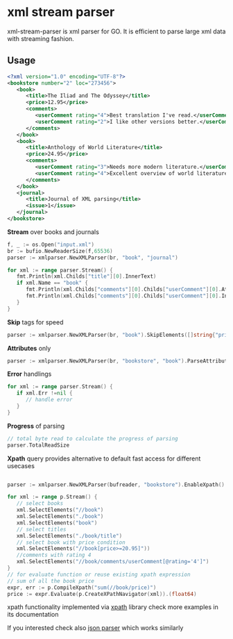 # xml stream parser

xml-stream-parser is xml parser for GO. It is efficient to parse large xml data with streaming fashion.

## Usage

```xml
<?xml version="1.0" encoding="UTF-8"?>
<bookstore number="2" loc="273456">
   <book>
      <title>The Iliad and The Odyssey</title>
      <price>12.95</price>
      <comments>
         <userComment rating="4">Best translation I've read.</userComment>
         <userComment rating="2">I like other versions better.</userComment>
      </comments>
   </book>
   <book>
      <title>Anthology of World Literature</title>
      <price>24.95</price>
      <comments>
         <userComment rating="3">Needs more modern literature.</userComment>
         <userComment rating="4">Excellent overview of world literature.</userComment>
      </comments>
   </book>
   <journal>
      <title>Journal of XML parsing</title>
      <issue>1</issue>
   </journal>
</bookstore>
```

**Stream** over books and journals

```go
f, _ := os.Open("input.xml")
br := bufio.NewReaderSize(f,65536)
parser := xmlparser.NewXMLParser(br, "book", "journal")

for xml := range parser.Stream() {
   fmt.Println(xml.Childs["title"][0].InnerText)
   if xml.Name == "book" {
      fmt.Println(xml.Childs["comments"][0].Childs["userComment"][0].Attrs["rating"])
      fmt.Println(xml.Childs["comments"][0].Childs["userComment"][0].InnerText)
   }
}
```

**Skip** tags for speed

```go
parser := xmlparser.NewXMLParser(br, "book").SkipElements([]string{"price", "comments"})
```

**Attributes** only

```go
parser := xmlparser.NewXMLParser(br, "bookstore", "book").ParseAttributesOnly("bookstore")
```

**Error** handlings

```go
for xml := range parser.Stream() {
   if xml.Err !=nil {
      // handle error
   }
}
```

**Progress** of parsing

```go
// total byte read to calculate the progress of parsing
parser.TotalReadSize
```

**Xpath** query provides alternative to default fast access for different usecases 
```go

parser := xmlparser.NewXMLParser(bufreader, "bookstore").EnableXpath()

for xml := range p.Stream() {
   // select books 
   xml.SelectElements("//book")
   xml.SelectElements("./book")
   xml.SelectElements("book")
   // select titles
   xml.SelectElements("./book/title")
   // select book with price condition
   xml.SelectElements("//book[price>=20.95]"))
   //comments with rating 4
   xml.SelectElements("//book/comments/userComment[@rating='4']")
}
// for evaluate function or reuse existing xpath expression
// sum of all the book price
expr, err := p.CompileXpath("sum(//book/price)")
price := expr.Evaluate(p.CreateXPathNavigator(xml)).(float64)

```
xpath functionality implemented via [xpath](https://github.com/antchfx/xpath) library check more 
examples in its documentation

If you interested check also [json parser](https://github.com/tamerh/jsparser) which works similarly
